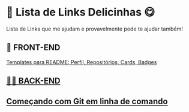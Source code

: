 <h1>🍓 Lista de Links Delicinhas 😋</h1>
Lista de Links que me ajudam e provavelmente pode te ajudar também!

<h2>🎨 FRONT-END</h2>
<a href='https://github.com/iuricode/readme-template'>Templates para README: Perfil, Repositórios, Cards, Badges</>

<h2>👨‍💻 BACK-END<h2>
<a href='https://brorlandi.github.io/2017/03/12/Git-primeiros-passos/'>Começando com Git em linha de comando</>
